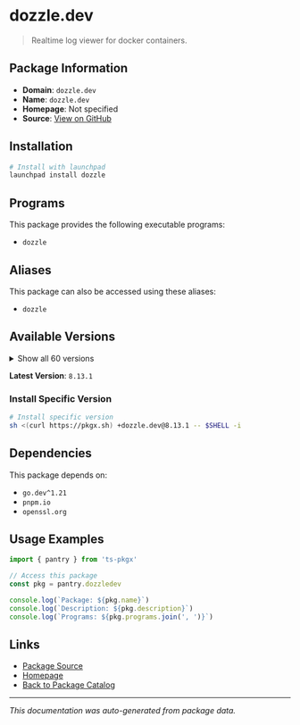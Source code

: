 # dozzle.dev

> Realtime log viewer for docker containers.

## Package Information

- **Domain**: `dozzle.dev`
- **Name**: `dozzle.dev`
- **Homepage**: Not specified
- **Source**: [View on GitHub](https://github.com/pkgxdev/pantry/tree/main/projects/dozzle.dev/package.yml)

## Installation

```bash
# Install with launchpad
launchpad install dozzle
```

## Programs

This package provides the following executable programs:

- `dozzle`

## Aliases

This package can also be accessed using these aliases:

- `dozzle`

## Available Versions

<details>
<summary>Show all 60 versions</summary>

- `8.13.1`, `8.13.0`, `8.12.21`, `8.12.20`, `8.12.19`
- `8.12.18`, `8.12.17`, `8.12.16`, `8.12.15`, `8.12.14`
- `8.12.13`, `8.12.12`, `8.12.11`, `8.12.10`, `8.12.9`
- `8.12.8`, `8.12.7`, `8.12.6`, `8.12.5`, `8.12.4`
- `8.12.3`, `8.12.2`, `8.12.1`, `8.12.0`, `8.11.9`
- `8.11.8`, `8.11.7`, `8.11.6`, `8.11.5`, `8.11.4`
- `8.11.3`, `8.11.2`, `8.11.1`, `8.11.0`, `8.10.7`
- `8.10.6`, `8.10.5`, `8.10.4`, `8.10.3`, `8.10.2`
- `8.10.1`, `8.10.0`, `8.9.1`, `8.9.0`, `8.8.3`
- `8.8.2`, `8.8.1`, `8.8.0`, `8.7.4`, `8.7.3`
- `8.7.2`, `8.7.1`, `8.7.0`, `8.6.2`, `8.6.1`
- `8.6.0`, `8.5.5`, `8.5.4`, `8.5.3`, `8.5.2`

</details>

**Latest Version**: `8.13.1`

### Install Specific Version

```bash
# Install specific version
sh <(curl https://pkgx.sh) +dozzle.dev@8.13.1 -- $SHELL -i
```

## Dependencies

This package depends on:

- `go.dev^1.21`
- `pnpm.io`
- `openssl.org`

## Usage Examples

```typescript
import { pantry } from 'ts-pkgx'

// Access this package
const pkg = pantry.dozzledev

console.log(`Package: ${pkg.name}`)
console.log(`Description: ${pkg.description}`)
console.log(`Programs: ${pkg.programs.join(', ')}`)
```

## Links

- [Package Source](https://github.com/pkgxdev/pantry/tree/main/projects/dozzle.dev/package.yml)
- [Homepage](#)
- [Back to Package Catalog](../package-catalog.md)

---

*This documentation was auto-generated from package data.*
